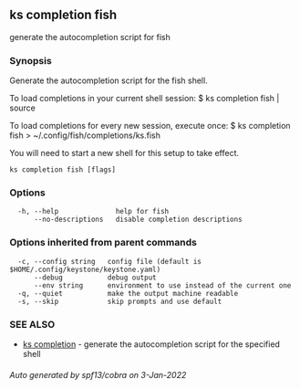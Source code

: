 ## ks completion fish

generate the autocompletion script for fish

### Synopsis


Generate the autocompletion script for the fish shell.

To load completions in your current shell session:
$ ks completion fish | source

To load completions for every new session, execute once:
$ ks completion fish > ~/.config/fish/completions/ks.fish

You will need to start a new shell for this setup to take effect.


```
ks completion fish [flags]
```

### Options

```
  -h, --help              help for fish
      --no-descriptions   disable completion descriptions
```

### Options inherited from parent commands

```
  -c, --config string   config file (default is $HOME/.config/keystone/keystone.yaml)
      --debug           debug output
      --env string      environment to use instead of the current one
  -q, --quiet           make the output machine readable
  -s, --skip            skip prompts and use default
```

### SEE ALSO

* [ks completion](ks_completion.md)	 - generate the autocompletion script for the specified shell

###### Auto generated by spf13/cobra on 3-Jan-2022
